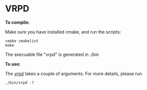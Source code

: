 # VRPD

**To compile:**

Make sure you have installed cmake, and run the scripts:
~~~
cmake cmakelist
make
~~~
The execuable file "vrpd" is generated in ./bin

**To use:**

The [vrpd]() takes a couple of arguments. For more details, please run
~~~
./bin/vrpd -?
~~~

